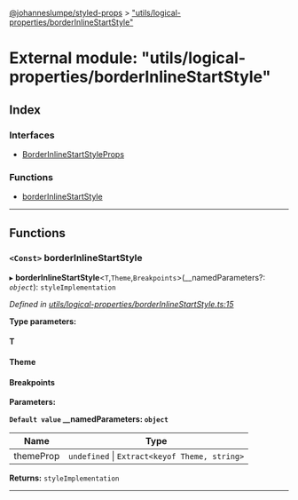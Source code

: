 [@johanneslumpe/styled-props](../README.md) > ["utils/logical-properties/borderInlineStartStyle"](../modules/_utils_logical_properties_borderinlinestartstyle_.md)

# External module: "utils/logical-properties/borderInlineStartStyle"

## Index

### Interfaces

* [BorderInlineStartStyleProps](../interfaces/_utils_logical_properties_borderinlinestartstyle_.borderinlinestartstyleprops.md)

### Functions

* [borderInlineStartStyle](_utils_logical_properties_borderinlinestartstyle_.md#borderinlinestartstyle)

---

## Functions

<a id="borderinlinestartstyle"></a>

### `<Const>` borderInlineStartStyle

▸ **borderInlineStartStyle**<`T`,`Theme`,`Breakpoints`>(__namedParameters?: *`object`*): `styleImplementation`

*Defined in [utils/logical-properties/borderInlineStartStyle.ts:15](https://github.com/johanneslumpe/styled-props/blob/8e709f1/src/utils/logical-properties/borderInlineStartStyle.ts#L15)*

**Type parameters:**

#### T 
#### Theme 
#### Breakpoints 
**Parameters:**

**`Default value` __namedParameters: `object`**

| Name | Type |
| ------ | ------ |
| themeProp | `undefined` \| `Extract<keyof Theme, string>` |

**Returns:** `styleImplementation`

___

